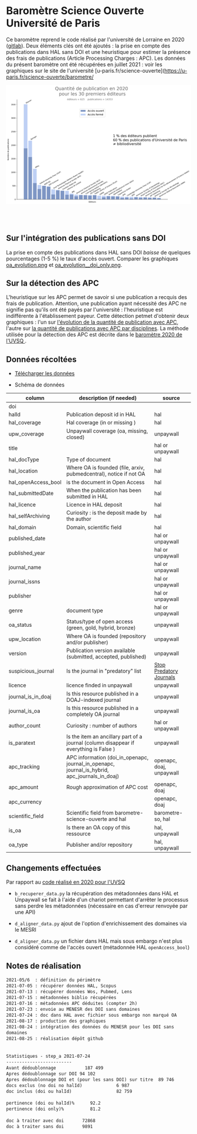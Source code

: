 # Baromètre Science Ouverte Université de Paris

Ce baromètre reprend le code réalisé par l'université de Lorraine en 2020 ([gitlab](https://gitlab.com/Cthulhus_Queen/barometre_scienceouverte_universitedelorraine/-/tree/master)). Deux éléments clés ont été ajoutés : la prise en compte des publications dans HAL sans DOI et une heuristique pour estimer la présence des frais de publications (Article Processing Charges : APC). 
Les données du présent baromètre ont été récupérées en juillet 2021 : voir les graphiques sur le site de l'université [u-paris.fr/science-ouverte](https://u-paris.fr/science-ouverte/barometre/


![](/img/bibliodiversite.png)

<br />
<br />


## Sur l'intégration des publications sans DOI

La prise en compte des publications dans HAL sans DOI _baisse_ de quelques pourcentages (1-5 %) le taux d'accès ouvert. Comparer les graphiques [oa_evolution.png](/img/oa_evolution.png) et [oa_evolution__doi_only.png](/img/oa_evolution__doi_only.png).


## Sur la détection des APC

L'heuristique sur les APC permet de savoir si une publication a recquis des frais de publication. Attention, une publication ayant nécessité des APC ne signifie pas qu'ils ont été payés par l'université : l'heuristique est indifférente à l'établissement payeur. Cette détection petmet d'obtenir deux graphiques : l'un sur [l'évolution de la quantité de publication avec APC](/img/apc_evolution.png), l'autre sur [la quantité de publications avec APC par disciplines](/img/apc_discipline.png). La méthode utilisée pour la détection des APC est décrite dans le [baromètre 2020 de l'UVSQ ](https://github.com/ml4rrieu/barometre_science_ouverte_uvsq#pister-les-apc).


## Données récoltées

* [Télécharger les données](/data/out/step_d_complete.csv)  

* Schéma de données

| column             | description (if needed)                                                                       | source                   |
|--------------------|-----------------------------------------------------------------------------------------------|--------------------------|
| doi                |                                                                                               |                          |
| halId              | Publication deposit id in HAL                                                                 | hal                      |
| hal_coverage       | Hal coverage (in or missing )                                                                 | hal                      |
| upw_coverage       | Unpaywall coverage (oa, missing, closed)                                                      | unpaywall                |
| title              |                                                                                               | hal or unpaywall         |
| hal_docType        | Type of document                                                                              | hal                      |
| hal_location       | Where OA is founded (file, arxiv, pubmedcentral), notice if not OA                            | hal                      |
| hal_openAccess_bool| is the document in Open Access                                                                | hal                      |
| hal_submittedDate  | When the publication has been submitted in HAL                                                | hal                      |
| hal_licence        | Licence in HAL deposit                                                                        | hal                      |
| hal_selfArchiving  | Curiosity : is the deposit made by the author                                                 | hal                      |
| hal_domain         | Domain, scientific field                                                                      | hal                      |
| published_date     |                                                                                               | hal or unpaywall         |
| published_year     |                                                                                               | hal or unpaywall         |
| journal_name       |                                                                                               | hal or unpaywall         |
| journal_issns      |                                                                                               | hal or unpaywall         |
| publisher          |                                                                                               | hal or unpaywall         |
| genre              | document type                                                                                 | hal or unpaywall         |
| oa_status          | Status/type of open access (green, gold, hybrid, bronze)                                      | unpaywall                |
| upw_location       | Where OA is founded (repository and/or publisher)                                             | unpaywall                |
| version            | Publication version available (submitted, accepted, published)                                | unpaywall                |
| suspicious_journal | Is the journal in "predatory" list                                                            | [Stop Predatory Journals](https://github.com/stop-predatory-journals/stop-predatory-journals.github.io)|
| licence            | licence finded in unpaywall                                                                   | unpaywall                |
| journal_is_in_doaj | Is this resource published in a DOAJ-indexed journal                                          | unpaywall                |
| journal_is_oa      | Is this resource published in a completely OA journal                                         | unpaywall                |
| author_count       | Curiosity : number of authors                                                                 | hal or unpaywall         |
| is_paratext        | Is the item an ancillary part of a journal (column disappear if everything is False )         | unpaywall                |
| apc_tracking       | APC information (doi_in_openapc, journal_in_openapc, journal_is_hybrid, apc_journals_in_doaj) | openapc, doaj, unpaywall |
| apc_amount         | Rough approximation of APC cost                                                               | openapc, doaj            |
| apc_currency       |                                                                                               | openapc, doaj            |
| scientific_field   | Scientific field from barometre-science-ouverte and hal                                       | barometre-so, hal        |
| is_oa              | Is there an OA copy of this ressource                                                         | hal, unpaywall           |
| oa_type            | Publisher and/or repository                                                                   | hal, unpaywall           |




## Changements effectuées

Par rapport au [code réalisé en 2020 pour l'UVSQ](https://github.com/ml4rrieu/barometre_science_ouverte_uvsq)

- `b_recuperer_data.py` la récupération des métadonnées dans HAL et Unpaywall se fait à l'aide d'un chariot permettant d'arrêter le processus sans perdre les métadonnées (nécessaire en cas d'erreur renvoyée par une API)

- `d_aligner_data.py` ajout de l'option d'enrichissement des domaines via le MESRI

- `d_aligner_data.py` un fichier dans HAL mais sous embargo n'est plus considéré comme de l'accès ouvert (métadonnée HAL `openAccess_bool`)



## Notes de réalisation

```
2021-05/6  : définition du périmètre
2021-07-05 : récupérer données HAL, Scopus
2021-07-13 : récupérer données Wos, Pubmed, Lens
2021-07-15 : métadonnées biblio récupérées
2021-07-16 : métadonnées APC déduites (compter 2h)
2021-07-23 : envoie au MENESR des DOI sans domaines
2021-07-24 : doc dans HAL avec fichier sous embargo non marqué OA
2021-08-17 : production des graphiques
2021-08-24 : intégration des données du MENESR pour les DOI sans domaines
2021-08-25 : réalisation dépôt github


Statistiques - step_a 2021-07-24
-------------------------
Avant dédoublonnage           187 499
Apres dédoublonnage sur DOI	94 102
Apres dédoublonnage DOI et (pour les sans DOI) sur titre  89 746
docs exclus (no doi no halId)             6 987
doc inclus (doi ou halId)                 82 759

pertinence (doi ou halId)%		92.2
pertinence (doi only)%			81.2

doc à traiter avec doi 		 72868
doc à traiter sans doi 		 9891
```



